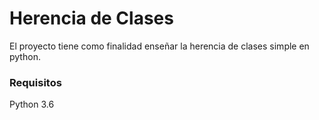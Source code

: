 <h1>Herencia de Clases</h1>
El proyecto tiene como finalidad enseñar la herencia de clases simple en python.
<h3>Requisitos</h3>
Python 3.6
